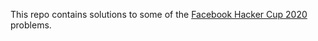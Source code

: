 This repo contains solutions to some of the [Facebook Hacker Cup 2020](https://www.facebook.com/codingcompetitions/hacker-cup/2020) problems.